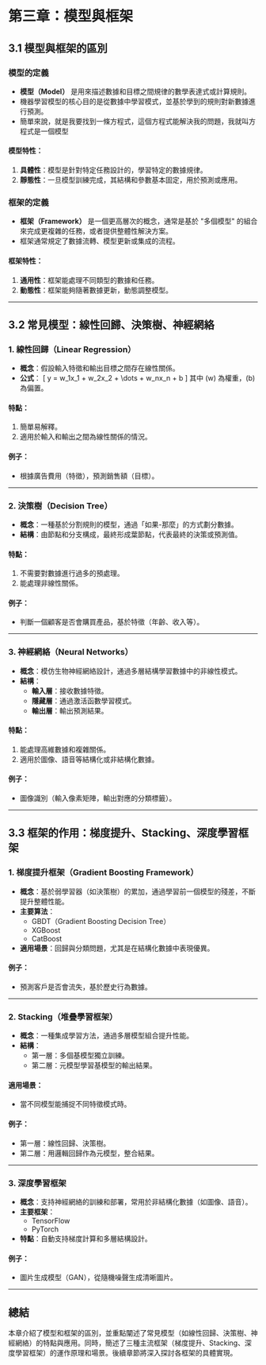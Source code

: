 # 第三章：模型與框架

## 3.1 模型與框架的區別

### 模型的定義
- **模型（Model）** 是用來描述數據和目標之間規律的數學表達式或計算規則。
- 機器學習模型的核心目的是從數據中學習模式，並基於學到的規則對新數據進行預測。
- 簡單來說，就是我要找到一條方程式，這個方程式能解決我的問題，我就叫方程式是一個模型

#### **模型特性：**
1. **具體性**：模型是針對特定任務設計的，學習特定的數據規律。
2. **靜態性**：一旦模型訓練完成，其結構和參數基本固定，用於預測或應用。

### 框架的定義
- **框架（Framework）** 是一個更高層次的概念，通常是基於 "多個模型" 的組合來完成更複雜的任務，或者提供整體性解決方案。
- 框架通常規定了數據流轉、模型更新或集成的流程。

#### **框架特性：**
1. **通用性**：框架能處理不同類型的數據和任務。
2. **動態性**：框架能夠隨著數據更新，動態調整模型。

---

## 3.2 常見模型：線性回歸、決策樹、神經網絡

### 1. **線性回歸（Linear Regression）**
- **概念**：假設輸入特徵和輸出目標之間存在線性關係。
- **公式**：
  \[
  y = w_1x_1 + w_2x_2 + \dots + w_nx_n + b
  \]
  其中 \(w\) 為權重，\(b\) 為偏置。

#### **特點：**
1. 簡單易解釋。
2. 適用於輸入和輸出之間為線性關係的情況。

#### **例子：**
- 根據廣告費用（特徵），預測銷售額（目標）。

---

### 2. **決策樹（Decision Tree）**
- **概念**：一種基於分割規則的模型，通過「如果-那麼」的方式劃分數據。
- **結構**：由節點和分支構成，最終形成葉節點，代表最終的決策或預測值。

#### **特點：**
1. 不需要對數據進行過多的預處理。
2. 能處理非線性關係。

#### **例子：**
- 判斷一個顧客是否會購買產品，基於特徵（年齡、收入等）。

---

### 3. **神經網絡（Neural Networks）**
- **概念**：模仿生物神經網絡設計，通過多層結構學習數據中的非線性模式。
- **結構**：
  - **輸入層**：接收數據特徵。
  - **隱藏層**：通過激活函數學習模式。
  - **輸出層**：輸出預測結果。

#### **特點：**
1. 能處理高維數據和複雜關係。
2. 適用於圖像、語音等結構化或非結構化數據。

#### **例子：**
- 圖像識別（輸入像素矩陣，輸出對應的分類標籤）。

---

## 3.3 框架的作用：梯度提升、Stacking、深度學習框架

### **1. 梯度提升框架（Gradient Boosting Framework）**
- **概念**：基於弱學習器（如決策樹）的累加，通過學習前一個模型的殘差，不斷提升整體性能。
- **主要算法**：
  - GBDT（Gradient Boosting Decision Tree）
  - XGBoost
  - CatBoost
- **適用場景**：回歸與分類問題，尤其是在結構化數據中表現優異。

#### **例子：**
- 預測客戶是否會流失，基於歷史行為數據。

---

### **2. Stacking（堆疊學習框架）**
- **概念**：一種集成學習方法，通過多層模型組合提升性能。
- **結構**：
  - 第一層：多個基模型獨立訓練。
  - 第二層：元模型學習基模型的輸出結果。

#### **適用場景：**
- 當不同模型能捕捉不同特徵模式時。

#### **例子：**
- 第一層：線性回歸、決策樹。
- 第二層：用邏輯回歸作為元模型，整合結果。

---

### **3. 深度學習框架**
- **概念**：支持神經網絡的訓練和部署，常用於非結構化數據（如圖像、語音）。
- **主要框架**：
  - TensorFlow
  - PyTorch
- **特點**：自動支持梯度計算和多層結構設計。

#### **例子：**
- 圖片生成模型（GAN），從隨機噪聲生成清晰圖片。

---

## 總結
本章介紹了模型和框架的區別，並重點闡述了常見模型（如線性回歸、決策樹、神經網絡）的特點與應用。同時，簡述了三種主流框架（梯度提升、Stacking、深度學習框架）的運作原理和場景。後續章節將深入探討各框架的具體實現。

